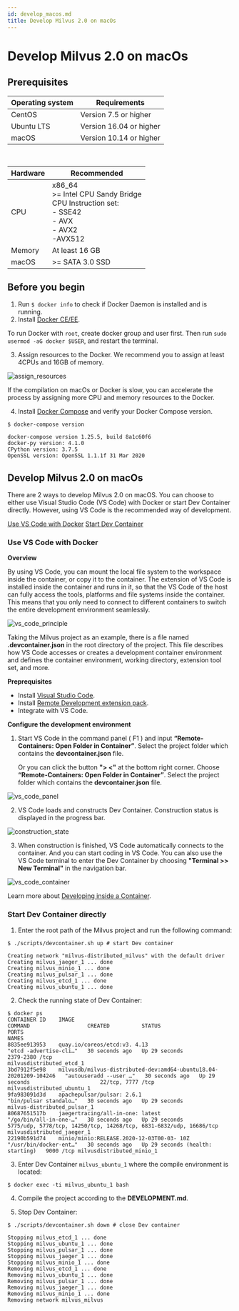 ```yaml
---
id: develop_macos.md
title: Develop Milvus 2.0 on macOs
---
```


# Develop Milvus 2.0 on macOs

## Prerequisites
|Operating system|Requirements|
| -------------------|----------------|
|CentOS              |Version 7.5 or higher|
|Ubuntu LTS          |Version 16.04 or higher|
|macOS               |Version 10.14 or higher|

</br>

|Hardware|Recommended|
| -------------------|----------------|
|CPU              | x86_64 </br> >= Intel CPU Sandy Bridge </br> CPU Instruction set:</br> - SSE42</br> - AVX</br> - AVX2</br> -AVX512 |
|Memory         |At least 16 GB |
|macOS               |>= SATA 3.0 SSD|


## Before you begin
1. Run `$ docker info` to check if Docker Daemon is installed and is running.
2. Install [Docker CE/EE](https://docs.docker.com/get-docker/).

<div class="alert note">
To run Docker with <code>root</code>, create docker group and user first. Then run <code>sudo usermod -aG docker $USER</code>, and restart the terminal. 
</div>

3. Assign resources to the Docker. We recommend you to assign at least 4CPUs and 16GB  of memory.

![assign_resources](../../../assets/assign_resources.png)


<div class="alert note">
If the compilation on macOs  or Docker is slow, you can accelerate the process by assigning more CPU and memory resources to the Docker.
</div>


4. Install [Docker Compose](https://docs.docker.com/compose/install/) and verify your Docker Compose version. 

```
$ docker-compose version 

docker-compose version 1.25.5, build 8a1c60f6 
docker-py version: 4.1.0 
CPython version: 3.7.5 
OpenSSL version: OpenSSL 1.1.1f 31 Mar 2020 
```

## Develop Milvus 2.0 on macOs

There are 2 ways to develop Milvus 2.0 on macOS. You can choose to either use Visual Studio Code (VS Code) with Docker or start Dev Container directly. However, using VS Code is the recommended way of development.

<div class="filter">
<a href="#vscode">Use VS Code with Docker</a> <a href="#devcontainer">Start Dev Container</a>
</div>

<div class="table-wrapper filter-vscode" markdown="block">

### Use VS Code with Docker 

**Overview**

By using VS Code, you can mount the local file system to the workspace inside the container, or copy it to the container. The extension of VS Code is installed inside the container and runs in it, so that the VS Code of the host can fully access the tools, platforms and file systems inside the container. This means that you only need to connect to different containers to switch the entire development environment seamlessly.

![vs_code_principle](../../../assets/vs_code_principle.png)

Taking the Milvus project as an example, there is a file named **.devcontainer.json** in the root directory of the project. This file describes how VS Code accesses or creates a development container environment and defines the container environment, working directory, extension tool set, and more.

**Preprequisites**

- Install [Visual Studio Code](https://code.visualstudio.com/).
- Install [Remote Development extension pack](https://aka.ms/vscode-remote/download/extension).
- Integrate with VS Code.

**Configure the development environment**

1. Start VS Code in the command panel ( F1 ) and input **“Remote-Containers: Open Folder in Container”**.  Select the project folder which contains the **devcontainer.json** file. 

    Or you can click the button **"> <"** at the bottom right corner.  Choose **“Remote-Containers: Open Folder in Container”**. Select the project folder which contains the **devcontainer.json** file.

![vs_code_panel](../../../assets/vs_code_panel.png)


2. VS Code loads and constructs Dev Container. Construction status is displayed in the progress bar.

![construction_state](../../../assets/construction_state.png)


3. When construction is finished, VS Code automatically connects to the container. And you can start coding in VS Code. You can also use the VS Code terminal to enter the Dev Container by choosing **"Terminal >> New Terminal"** in the navigation bar.

![vs_code_container](../../../assets/vs_code_container.png)

<div class="alert note">
Learn more about <a href="https://code.visualstudio.com/docs/remote/containers#_quick-start-open-an-existing-folder-in-a-container">Developing inside a Container</a>.

</div>

</div>

<div class="table-wrapper filter-devcontainer" markdown="block">


### Start Dev Container directly

1. Enter the root path of the Milvus project and run the following command:

```
$ ./scripts/devcontainer.sh up # start Dev container 

Creating network "milvus-distributed_milvus" with the default driver 
Creating milvus_jaeger_1 ... done 
Creating milvus_minio_1 ... done 
Creating milvus_pulsar_1 ... done 
Creating milvus_etcd_1 ... done 
Creating milvus_ubuntu_1 ... done
```

2. Check the running state of Dev Container:

```
$ docker ps 
CONTAINER ID    IMAGE                                                                COMMAND                  CREATED          STATUS                             PORTS                                                                 NAMES 
8835ee913953    quay.io/coreos/etcd:v3. 4.13                                         "etcd -advertise-cli…"   30 seconds ago   Up 29 seconds                      2379-2380 /tcp                                                        milvusdistributed_etcd_1 
3bd7912f5e98    milvusdb/milvus-distributed-dev:amd64-ubuntu18.04- 20201209-104246   "autouseradd --user …"   30 seconds ago   Up 29 seconds                      22/tcp, 7777 /tcp                                                     milvusdistributed_ubuntu_1 
9fa983091d3d    apachepulsar/pulsar: 2.6.1                                           "bin/pulsar standalo…"   30 seconds ago   Up 29 seconds                                                                                            milvus-distributed_pulsar_1 
80687651517b    jaegertracing/all-in-one: latest                                     "/go/bin/all-in-one-…"   30 seconds ago   Up 29 seconds                      5775/udp, 5778/tcp, 14250/tcp, 14268/tcp, 6831-6832/udp, 16686/tcp    milvusdistributed_jaeger_1 
22190b591d74    minio/minio:RELEASE.2020-12-03T00-03- 10Z                            "/usr/bin/docker-ent…"   30 seconds ago   Up 29 seconds (health: starting)   9000 /tcp milvusdistributed_minio_1
```

3. Enter Dev Container `milvus_ubuntu_1` where the compile environment is located:

```
$ docker exec -ti milvus_ubuntu_1 bash
```

4. Compile the project according to the **DEVELOPMENT.md**.

5. Stop Dev Container:

```
$ ./scripts/devcontainer.sh down # close Dev container 

Stopping milvus_etcd_1 ... done 
Stopping milvus_ubuntu_1 ... done 
Stopping milvus_pulsar_1 ... done 
Stopping milvus_jaeger_1 ... done 
Stopping milvus_minio_1 ... done 
Removing milvus_etcd_1 ... done 
Removing milvus_ubuntu_1 ... done 
Removing milvus_pulsar_1 ... done 
Removing milvus_jaeger_1 ... done 
Removing milvus_minio_1 ... done 
Removing network milvus_milvus
```

</div>

